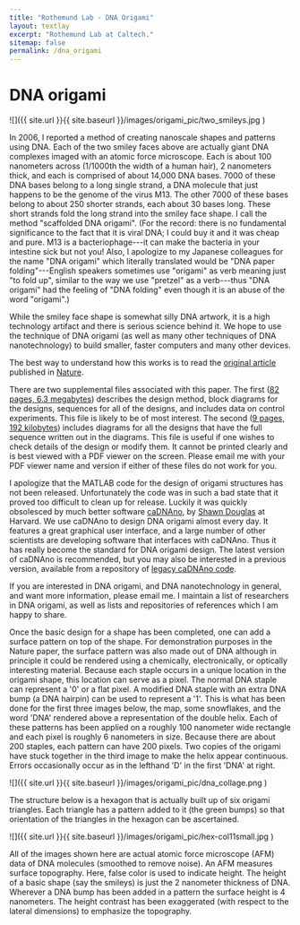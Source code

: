 ```yaml
---
title: "Rothemund Lab - DNA Origami"
layout: textlay
excerpt: "Rothemund Lab at Caltech."
sitemap: false
permalink: /dna_origami
---
```

# DNA origami
![]({{ site.url }}{{ site.baseurl }}/images/origami_pic/two_smileys.jpg )

In 2006, I reported a method of creating nanoscale shapes and patterns using DNA. Each of the two smiley faces above are actually giant DNA complexes imaged with an atomic force microscope. Each is about 100 nanometers across (1/1000th the width of a human hair), 2 nanometers thick, and each is comprised of about 14,000 DNA bases. 7000 of these DNA bases belong to a long single strand, a DNA molecule that just happens to be the genome of the virus M13. The other 7000 of these bases belong to about 250 shorter strands, each about 30 bases long. These short strands fold the long strand into the smiley face shape. I call the method "scaffolded DNA origami". (For the record: there is no fundamental significance to the fact that it is viral DNA; I could buy it and it was cheap and pure. M13 is a bacteriophage---it can make the bacteria in your intestine sick but not you! Also, I apologize to my Japanese colleagues for the name "DNA origami" which literally translated would be "DNA paper folding"---English speakers sometimes use "origami" as verb meaning just "to fold up", similar to the way we use "pretzel" as a verb---thus "DNA origami" had the feeling of "DNA folding" even though it is an abuse of the word "origami".) 

While the smiley face shape is somewhat silly DNA artwork, it is a high technology artifact and there is serious science behind it. We hope to use the technique of DNA origami (as well as many other techniques of DNA nanotechnology) to build smaller, faster computers and many other devices. 

The best way to understand how this works is to read the [original article](downloads/folding_dna.pdf) published in [Nature](http://www.nature.com/).

There are two supplemental files associated with this paper. The first ([82 pages, 6.3 megabytes](downloads/folding_dna_supp1.pdf)) describes the design method, block diagrams for the designs, sequences for all of the designs, and includes data on control experiments. This file is likely to be of most interest. The second ([9 pages, 192 kilobytes](downloads/folding_dna_supp2.pdf)) includes diagrams for all the designs that have the full sequence written out in the diagrams. This file is useful if one wishes to check details of the design or modify them. It cannot be printed clearly and is best viewed with a PDF viewer on the screen. Please email me with your PDF viewer name and version if either of these files do not work for you.

I apologize that the MATLAB code for the design of origami structures has not been released. Unfortunately the code was in such a bad state that it proved too difficult to clean up for release. Luckily it was quickly obsolesced by much better software [caDNAno](http://cadnano.org), by [Shawn Douglas](http://www.shawndouglas.com/me.html) at Harvard. We use caDNAno to design DNA origami almost every day. It features a great graphical user interface, and a large number of other scientists are developing software that interfaces with caDNAno. Thus it has really become the standard for DNA origami design. The latest version of caDNAno is recommended, but you may also be interested in a previous version, available from a repository of [legacy caDNAno code](http://cadnano.org/legacy).

If you are interested in DNA origami, and DNA nanotechnology in general, and want more information, please email me. I maintain a list of researchers in DNA origami, as well as lists and repositories of references which I am happy to share. 

Once the basic design for a shape has been completed, one can add a surface pattern on top of the shape. For demonstration purposes in the Nature paper, the surface pattern was also made out of DNA although in principle it could be rendered using a chemically, electronically, or optically interesting material. Because each staple occurs in a unique location in the origami shape, this location can serve as a pixel. The normal DNA staple can represent a '0' or a flat pixel. A modified DNA staple with an extra DNA bump (a DNA hairpin) can be used to represent a '1'. This is what has been done for the first three images below, the map, some snowflakes, and the word 'DNA' rendered above a representation of the double helix. Each of these patterns has been applied on a roughly 100 nanometer wide rectangle and each pixel is roughly 6 nanometers in size. Because there are about 200 staples, each pattern can have 200 pixels. Two copies of the origami have stuck together in the third image to make the helix appear continuous. Errors occasionally occur as in the lefthand 'D' in the first 'DNA' at right. 

![]({{ site.url }}{{ site.baseurl }}/images/origami_pic/dna_collage.png )   

The structure below is a hexagon that is actually built up of six origami triangles. Each triangle has a pattern added to it (the green bumps) so that orientation of the triangles in the hexagon can be ascertained. 

![]({{ site.url }}{{ site.baseurl }}/images/origami_pic/hex-col11small.jpg )  

All of the images shown here are actual atomic force microscope (AFM) data of DNA molecules (smoothed to remove noise). An AFM measures surface topography. Here, false color is used to indicate height. The height of a basic shape (say the smileys) is just the 2 nanometer thickness of DNA. Wherever a DNA bump has been added in a pattern the surface height is 4 nanometers. The height contrast has been exaggerated (with respect to the lateral dimensions) to emphasize the topography. 

